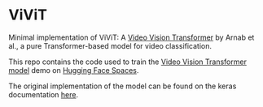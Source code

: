 # ViViT

Minimal implementation of ViViT: A [Video Vision Transformer](https://arxiv.org/abs/2103.15691) by Arnab et al., a pure Transformer-based model for video classification.

This repo contains the code used to train the [Video Vision Transformer model](https://huggingface.co/keras-io/video-vision-transformer) demo on [Hugging Face Spaces](https://huggingface.co/spaces/keras-io/video-vision-transformer-CT).

The original implementation of the model can be found on the keras documentation [here](https://keras.io/examples/vision/vivit/).

